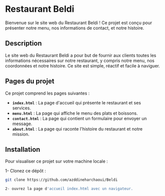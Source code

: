 # Restaurant Beldi

Bienvenue sur le site web du Restaurant Beldi ! Ce projet est conçu pour présenter notre menu, nos informations de contact, et notre histoire.


## Description

Le site web du Restaurant Beldi a pour but de fournir aux clients toutes les informations nécessaires sur notre restaurant, y compris notre menu, nos coordonnées et notre histoire. Ce site est simple, réactif et facile à naviguer.

## Pages du projet

Ce projet comprend les pages suivantes :

- **`index.html`** : La page d'accueil qui présente le restaurant et ses services.
- **`menu.html`** : La page qui affiche le menu des plats et boissons.
- **`contact.html`** : La page qui contient un formulaire pour envoyer un message.
- **`about.html`** : La page qui raconte l'histoire du restaurant et notre mission.

## Installation

Pour visualiser ce projet sur votre machine locale :

1- Clonez ce dépôt :
   ```bash
   git clone https://github.com/azddineharchaoui/Beldi

2- ouvrez la page d'accueil index.html avec un navigateur. 

